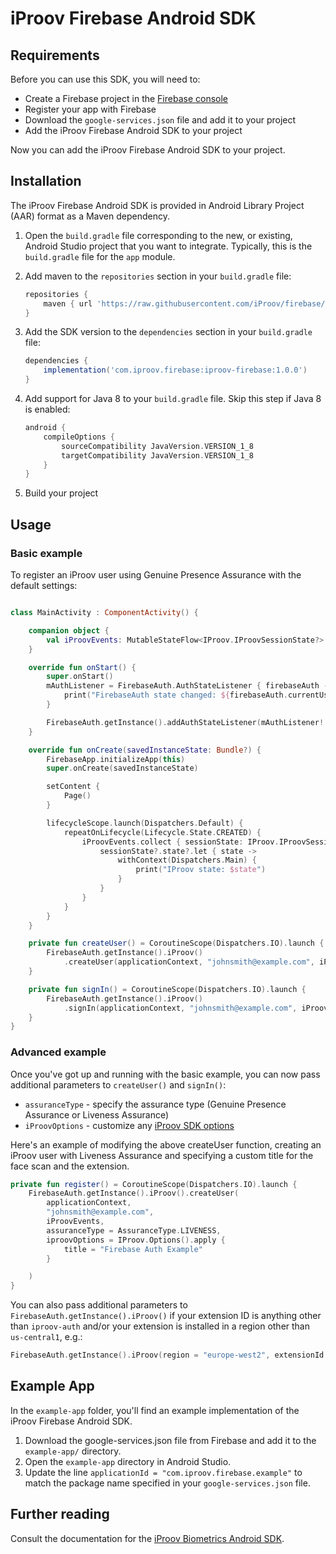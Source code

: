 # iProov Firebase Android SDK

## Requirements

Before you can use this SDK, you will need to:

- Create a Firebase project in the [Firebase console](https://console.firebase.google.com)
- Register your app with Firebase
- Download the `google-services.json` file and add it to your project
- Add the iProov Firebase Android SDK to your project

Now you can add the iProov Firebase Android SDK to your project.

## Installation

The iProov Firebase Android SDK is provided in Android Library Project (AAR) format as a Maven dependency.


1. Open the `build.gradle` file corresponding to the new, or existing, Android Studio project that you want to integrate. Typically, this is the `build.gradle` file for the `app` module.

2. Add maven to the `repositories` section in your `build.gradle` file:

    ```groovy
    repositories {
        maven { url 'https://raw.githubusercontent.com/iProov/firebase/master/android/maven/' }
    }
    ```

3. Add the SDK version to the `dependencies` section in your `build.gradle` file:

    ```groovy
    dependencies {
        implementation('com.iproov.firebase:iproov-firebase:1.0.0')
    }
    ```

4. Add support for Java 8 to your `build.gradle` file. Skip this step if Java 8 is enabled:

    ```groovy
    android {
        compileOptions {
            sourceCompatibility JavaVersion.VERSION_1_8
            targetCompatibility JavaVersion.VERSION_1_8
        }
    }
    ```

5. Build your project


## Usage

### Basic example

To register an iProov user using Genuine Presence Assurance with the default settings:

```kotlin

class MainActivity : ComponentActivity() {

    companion object {
        val iProovEvents: MutableStateFlow<IProov.IProovSessionState?> = MutableStateFlow(null)
    }

    override fun onStart() {
        super.onStart()
        mAuthListener = FirebaseAuth.AuthStateListener { firebaseAuth ->
            print("FirebaseAuth state changed: ${firebaseAuth.currentUser}")
        }

        FirebaseAuth.getInstance().addAuthStateListener(mAuthListener!!)
    }

    override fun onCreate(savedInstanceState: Bundle?) {
        FirebaseApp.initializeApp(this)
        super.onCreate(savedInstanceState)

        setContent {
            Page()
        }

        lifecycleScope.launch(Dispatchers.Default) {
            repeatOnLifecycle(Lifecycle.State.CREATED) {
                iProovEvents.collect { sessionState: IProov.IProovSessionState? ->
                    sessionState?.state?.let { state ->
                        withContext(Dispatchers.Main) {
                            print("IProov state: $state")
                        }
                    }
                }
            }
        }
    }

    private fun createUser() = CoroutineScope(Dispatchers.IO).launch {
        FirebaseAuth.getInstance().iProov()
            .createUser(applicationContext, "johnsmith@example.com", iProovEvents)
    }

    private fun signIn() = CoroutineScope(Dispatchers.IO).launch {
        FirebaseAuth.getInstance().iProov()
            .signIn(applicationContext, "johnsmith@example.com", iProovEvents)
    }
}
```

### Advanced example

Once you've got up and running with the basic example, you can now pass additional parameters
to `createUser()` and `signIn()`:

- `assuranceType` - specify the assurance type (Genuine Presence Assurance or Liveness Assurance)
- `iProovOptions` - customize
  any [iProov SDK options](https://github.com/iproov/ios?tab=readme-ov-file#options)

Here's an example of modifying the above createUser function, creating an iProov user with Liveness
Assurance and specifying a custom title for the face scan and the extension.

```kotlin
private fun register() = CoroutineScope(Dispatchers.IO).launch {
    FirebaseAuth.getInstance().iProov().createUser(
        applicationContext,
        "johnsmith@example.com",
        iProovEvents,
        assuranceType = AssuranceType.LIVENESS,
        iproovOptions = IProov.Options().apply {
            title = "Firebase Auth Example"
        }

    )
}
```

You can also pass additional parameters to `FirebaseAuth.getInstance().iProov()` if your extension
ID is anything other than `iproov-auth` and/or your extension is installed in a region other
than `us-central1`, e.g.:

```kotlin
FirebaseAuth.getInstance().iProov(region = "europe-west2", extensionId = "iproov-auth-eu")
```

## Example App

In the `example-app` folder, you'll find an example implementation of the iProov Firebase Android
SDK.

1. Download the google-services.json file from Firebase and add it to the `example-app/` directory.
2. Open the `example-app` directory in Android Studio.
3. Update the line `applicationId = "com.iproov.firebase.example"` to match the package name specified in your `google-services.json` file.

## Further reading

Consult the documentation for
the [iProov Biometrics Android SDK](https://github.com/iProov/android).